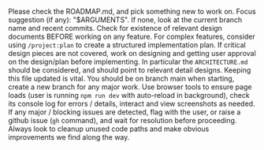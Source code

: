 Please check the ROADMAP.md, and pick something new to work on. Focus suggestion (if any): "$ARGUMENTS". If none, look at the current branch name and recent commits.
Check for existence of relevant design documents BEFORE working on any feature. For complex features, consider using `/project:plan` to create a structured implementation plan.
If critical design pieces are not covered, work on designing and getting user approval on the design/plan before implementing.
In particular the `ARCHITECTURE.md` should be considered, and should point to relevant detail designs. Keeping this file updated is vital.
You should be on branch main when starting, create a new branch for any major work.
Use browser tools to ensure page loads (user is running `npm run dev` with auto-reload in background), check its console log for errors / details, interact and view screenshots as needed.
If any major / blocking issues are detected, flag with the user, or raise a github issue (`gh` command), and wait for resolution before proceeding.
Always look to cleanup unused code paths and make obvious improvements we find along the way.